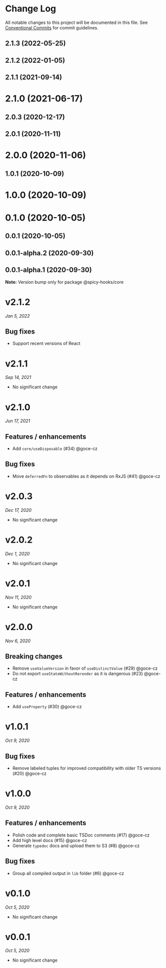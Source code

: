 # Change Log

All notable changes to this project will be documented in this file.
See [Conventional Commits](https://conventionalcommits.org) for commit guidelines.

## 2.1.3 (2022-05-25)

## 2.1.2 (2022-01-05)

## 2.1.1 (2021-09-14)

# 2.1.0 (2021-06-17)

## 2.0.3 (2020-12-17)

## 2.0.1 (2020-11-11)

# 2.0.0 (2020-11-06)

## 1.0.1 (2020-10-09)

# 1.0.0 (2020-10-09)

# 0.1.0 (2020-10-05)

## 0.0.1 (2020-10-05)

## 0.0.1-alpha.2 (2020-09-30)

## 0.0.1-alpha.1 (2020-09-30)

**Note:** Version bump only for package @spicy-hooks/core

# v2.1.2
_Jan 5, 2022_

## Bug fixes

- Support recent versions of React

# v2.1.1
_Sep 14, 2021_

* No significant change

# v2.1.0
_Jun 17, 2021_

## Features / enhancements

- Add `core/useDisposable` (#34) @goce-cz 

## Bug fixes

- Move `deferredFn` to observables as it depends on RxJS (#41) @goce-cz 

# v2.0.3
_Dec 17, 2020_

* No significant change

# v2.0.2
_Dec 1, 2020_

* No significant change

# v2.0.1
_Nov 11, 2020_

* No significant change

# v2.0.0
_Nov 6, 2020_

## Breaking changes

- Remove `useValueVersion` in favor of `useDistinctValue` (#29) @goce-cz 
- Do not export `useStateWithoutRerender` as it is dangerous (#23) @goce-cz 

## Features / enhancements

- Add `useProperty` (#30) @goce-cz 

# v1.0.1
_Oct 9, 2020_

## Bug fixes

- Remove labeled tuples for improved compatibility with older TS versions (#20) @goce-cz 

# v1.0.0
_Oct 9, 2020_

## Features / enhancements

- Polish code and complete basic TSDoc comments (#17) @goce-cz 
- Add high level docs (#15) @goce-cz 
- Generate `typedoc` docs and upload them to S3 (#8) @goce-cz 

## Bug fixes

- Group all compiled output in `lib` folder (#6) @goce-cz 

# v0.1.0
_Oct 5, 2020_

* No significant change

# v0.0.1
_Oct 5, 2020_

* No significant change
